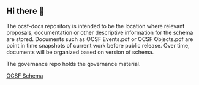 ## Hi there 👋

The ocsf-docs repository is intended to be the location where relevant proposals, documentation or other descriptive information for the schema are stored. Documents such as OCSF Events.pdf or OCSF Objects.pdf are point in time snapshots of current work before public release. Over time, documents will be organized based on version of schema.

The governance repo holds the governance material.

[OCSF Schema](http://schema.ocsf/io)

<!--

**Here are some ideas to get you started:**

🙋‍♀️ A short introduction - what is your organization all about?
🌈 Contribution guidelines - how can the community get involved?
👩‍💻 Useful resources - where can the community find your docs? Is there anything else the community should know?
🍿 Fun facts - what does your team eat for breakfast?
🧙 Remember, you can do mighty things with the power of [Markdown](https://docs.github.com/github/writing-on-github/getting-started-with-writing-and-formatting-on-github/basic-writing-and-formatting-syntax)
-->
